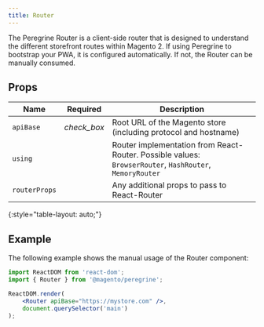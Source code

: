 ```yaml
---
title: Router
---
```


The Peregrine Router is a client-side router that is designed to understand the different storefront routes within Magento 2.
If using Peregrine to bootstrap your PWA, it is configured automatically. If not, the Router can be manually consumed.

## Props

| Name          | Required                                      | Description                                                                                             |
| ------------- | :-------------------------------------------: | ------------------------------------------------------------------------------------------------------- |
| `apiBase`     | <i class="material-icons green">check_box</i> | Root URL of the Magento store (including protocol and hostname)                                         |
| `using`       |                                               | Router implementation from React-Router. Possible values: `BrowserRouter`, `HashRouter`, `MemoryRouter` |
| `routerProps` |                                               | Any additional props to pass to React-Router                                                            |
{:style="table-layout: auto;"}

## Example

The following example shows the manual usage of the Router component:

``` jsx
import ReactDOM from 'react-dom';
import { Router } from '@magento/peregrine';

ReactDOM.render(
    <Router apiBase="https://mystore.com" />,
    document.querySelector('main')
);
```